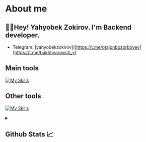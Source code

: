 # About me
<p><h2>👋🏻Hey! Yahyobek Zokirov. I'm Backend developer.</h2></p>

- Telegram:                           [yahyobekzokirov]([https://t.me/otajonbozorboyev](https://t.me/bakhtiyarovich_y)
## Main tools
[![My Skills](https://skillicons.dev/icons?i=c,python,django)](https://skillicons.dev)

## Other tools
[![My Skills](https://skillicons.dev/icons?i=git,github,postgresql,sqlite,mysql,vscode,pycharm,postman)](https://skillicons.dev)

<details>
  <summary><b><h2>Github Stats 📈 <h2></b></summary>
  <a href="(https://github.com/Yahyobek11)">
    <p align="left">
      <img src="https://github-profile-summary-cards.vercel.app/api/cards/profile-details?username=Yahyobek11&theme=github_dark">
      <img align="left" src="https://github-profile-summary-cards.vercel.app/api/cards/stats?username=Yahyobek11&theme=github_dark">
      <img align="left" src="https://github-profile-summary-cards.vercel.app/api/cards/productive-time?username=Yahyobek11&theme=github_dark&utcOffset=5"><br>
    </p>
  </a> 
</details>
